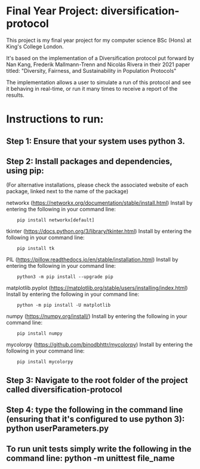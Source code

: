 # Final Year Project: diversification-protocol

This project is my final year project for my computer science BSc (Hons) at King's College London. 

It's based on the implementation of a Diversification protocol put forward by Nan Kang, Frederik Mallmann-Trenn and Nicolás Rivera in their 2021 paper titled: "Diversity, Fairness, and Sustainability in Population Protocols"

The implementation allows a user to simulate a run of this protocol and see it behaving in real-time, or run it many times to receive a report of the results.

# Instructions to run:

## Step 1: Ensure that your system uses python 3.

## Step 2: Install packages and dependencies, using pip:
(For alternative installations, please check the associated website of each package, linked next to the name of the package)

networkx (https://networkx.org/documentation/stable/install.html)
    Install by entering the following in your command line: 
    
        pip install networkx[default]

tkinter (https://docs.python.org/3/library/tkinter.html)
    Install by entering the following in your command line: 
        
        pip install tk

PIL (https://pillow.readthedocs.io/en/stable/installation.html)
    Install by entering the following in your command line: 
        
        python3 -m pip install --upgrade pip

matplotlib.pyplot (https://matplotlib.org/stable/users/installing/index.html)
    Install by entering the following in your command line: 
        
        python -m pip install -U matplotlib

numpy (https://numpy.org/install/)
    Install by entering the following in your command line: 
        
        pip install numpy

mycolorpy (https://github.com/binodbhttr/mycolorpy)
    Install by entering the following in your command line: 
        
        pip install mycolorpy

## Step 3: Navigate to the root folder of the project called diversification-protocol

## Step 4: type the following in the command line (ensuring that it's configured to use python 3): python userParameters.py


## To run unit tests simply write the following in the command line: python -m unittest file_name

